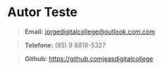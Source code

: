 # Autor Teste

> **Email:** jorgedigitalcollege@outlook.com.com

> **Telefone:** (85)     9 8818-5327

> **Github:** <https://github.comjeasdigitalcollege>